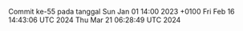 Commit ke-55 pada tanggal Sun Jan 01 14:00 2023 +0100
Fri Feb 16 14:43:06 UTC 2024
Thu Mar 21 06:28:49 UTC 2024
